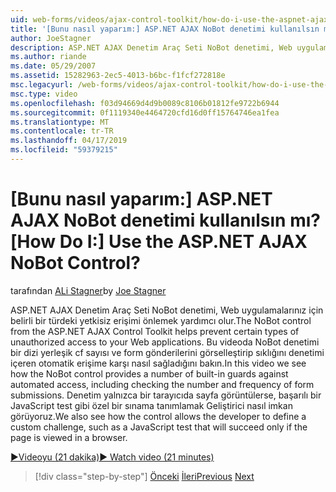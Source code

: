 ```yaml
---
uid: web-forms/videos/ajax-control-toolkit/how-do-i-use-the-aspnet-ajax-nobot-control
title: '[Bunu nasıl yaparım:] ASP.NET AJAX NoBot denetimi kullanılsın mı? | Microsoft Docs'
author: JoeStagner
description: ASP.NET AJAX Denetim Araç Seti NoBot denetimi, Web uygulamalarınız için belirli bir türdeki yetkisiz erişimi önlemek yardımcı olur. Bu videoda görüyoruz nasıl...
ms.author: riande
ms.date: 05/29/2007
ms.assetid: 15282963-2ec5-4013-b6bc-f1fcf272818e
msc.legacyurl: /web-forms/videos/ajax-control-toolkit/how-do-i-use-the-aspnet-ajax-nobot-control
msc.type: video
ms.openlocfilehash: f03d94669d4d9b0089c8106b01812fe9722b6944
ms.sourcegitcommit: 0f1119340e4464720cfd16d0ff15764746ea1fea
ms.translationtype: MT
ms.contentlocale: tr-TR
ms.lasthandoff: 04/17/2019
ms.locfileid: "59379215"
---
```

# <a name="how-do-i-use-the-aspnet-ajax-nobot-control"></a><span data-ttu-id="8b4cc-105">[Bunu nasıl yaparım:] ASP.NET AJAX NoBot denetimi kullanılsın mı?</span><span class="sxs-lookup"><span data-stu-id="8b4cc-105">[How Do I:] Use the ASP.NET AJAX NoBot Control?</span></span>

<span data-ttu-id="8b4cc-106">tarafından [ALi Stagner](https://github.com/JoeStagner)</span><span class="sxs-lookup"><span data-stu-id="8b4cc-106">by [Joe Stagner](https://github.com/JoeStagner)</span></span>

<span data-ttu-id="8b4cc-107">ASP.NET AJAX Denetim Araç Seti NoBot denetimi, Web uygulamalarınız için belirli bir türdeki yetkisiz erişimi önlemek yardımcı olur.</span><span class="sxs-lookup"><span data-stu-id="8b4cc-107">The NoBot control from the ASP.NET AJAX Control Toolkit helps prevent certain types of unauthorized access to your Web applications.</span></span> <span data-ttu-id="8b4cc-108">Bu videoda NoBot denetimi bir dizi yerleşik cf sayısı ve form gönderilerini görselleştirip sıklığını denetimi içeren otomatik erişime karşı nasıl sağladığını bakın.</span><span class="sxs-lookup"><span data-stu-id="8b4cc-108">In this video we see how the NoBot control provides a number of built-in guards against automated access, including checking the number and frequency of form submissions.</span></span> <span data-ttu-id="8b4cc-109">Denetim yalnızca bir tarayıcıda sayfa görüntülerse, başarılı bir JavaScript test gibi özel bir sınama tanımlamak Geliştirici nasıl imkan görüyoruz.</span><span class="sxs-lookup"><span data-stu-id="8b4cc-109">We also see how the control allows the developer to define a custom challenge, such as a JavaScript test that will succeed only if the page is viewed in a browser.</span></span>

[<span data-ttu-id="8b4cc-110">&#9654;Videoyu (21 dakika)</span><span class="sxs-lookup"><span data-stu-id="8b4cc-110">&#9654; Watch video (21 minutes)</span></span>](https://channel9.msdn.com/Blogs/ASP-NET-Site-Videos/how-do-i-use-the-aspnet-ajax-nobot-control)

> [!div class="step-by-step"]
> <span data-ttu-id="8b4cc-111">[Önceki](how-do-i-use-the-aspnet-ajax-mutuallyexclusive-checkbox-extender.md)
> [İleri](how-do-i-use-the-aspnet-ajax-listsearch-extender.md)</span><span class="sxs-lookup"><span data-stu-id="8b4cc-111">[Previous](how-do-i-use-the-aspnet-ajax-mutuallyexclusive-checkbox-extender.md)
[Next](how-do-i-use-the-aspnet-ajax-listsearch-extender.md)</span></span>
